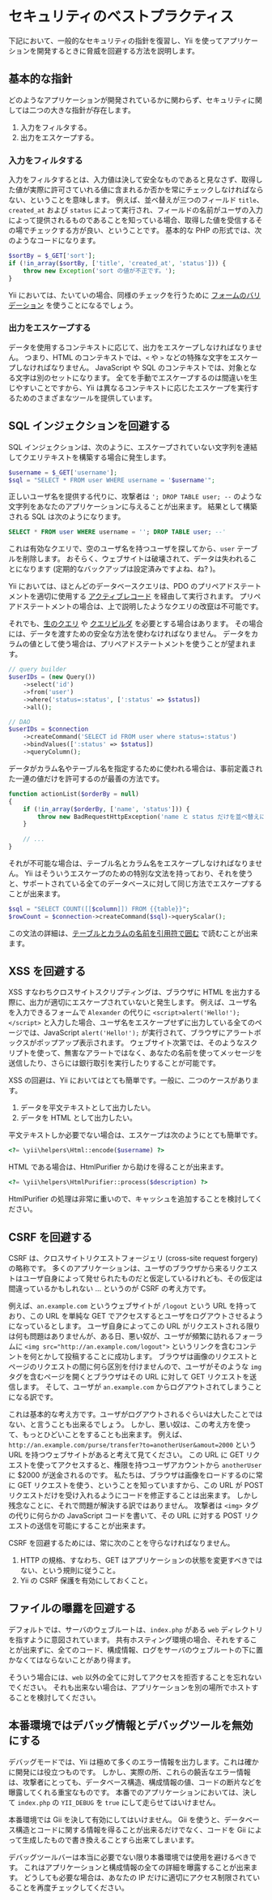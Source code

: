 セキュリティのベストプラクティス
================================

下記において、一般的なセキュリティの指針を復習し、Yii を使ってアプリケーションを開発するときに脅威を回避する方法を説明します。

基本的な指針
------------

どのようなアプリケーションが開発されているかに関わらず、セキュリティに関しては二つの大きな指針が存在します。

1. 入力をフィルタする。
2. 出力をエスケープする。


### 入力をフィルタする

入力をフィルタするとは、入力値は決して安全なものであると見なさず、取得した値が実際に許可さていれる値に含まれるか否かを常にチェックしなければならない、ということを意味します。
例えば、並べ替えが三つのフィールド `title`、`created_at` および `status` によって実行され、フィールドの名前がユーザの入力によって提供されるものであることを知っている場合、取得した値を受信するその場でチェックする方が良い、ということです。
基本的な PHP の形式では、次のようなコードになります。

```php
$sortBy = $_GET['sort'];
if (!in_array($sortBy, ['title', 'created_at', 'status'])) {
	throw new Exception('sort の値が不正です。');
}
```

Yii においては、たいていの場合、同様のチェックを行うために [フォームのバリデーション](input-validation.md) を使うことになるでしょう。


### 出力をエスケープする

データを使用するコンテキストに応じて、出力をエスケープしなければなりません。
つまり、HTML のコンテキストでは、`<` や `>` などの特殊な文字をエスケープしなければなりません。
JavaScript や SQL のコンテキストでは、対象となる文字は別のセットになります。
全てを手動でエスケープするのは間違いを生じやすいことですから、Yii は異なるコンテキストに応じたエスケープを実行するためのさまざまなツールを提供しています。

SQL インジェクションを回避する
------------------------------

SQL インジェクションは、次のように、エスケープされていない文字列を連結してクエリテキストを構築する場合に発生します。

```php
$username = $_GET['username'];
$sql = "SELECT * FROM user WHERE username = '$username'";
```

正しいユーザ名を提供する代りに、攻撃者は `'; DROP TABLE user; --` のような文字列をあなたのアプリケーションに与えることが出来ます。
結果として構築される SQL は次のようになります。

```sql
SELECT * FROM user WHERE username = ''; DROP TABLE user; --'
```

これは有効なクエリで、空のユーザ名を持つユーザを探してから、`user` テーブルを削除します。
おそらく、ウェブサイトは破壊されて、データは失われることになります (定期的なバックアップは設定済みですよね、ね? )。

Yii においては、ほとんどのデータベースクエリは、PDO のプリペアドステートメントを適切に使用する [アクティブレコード](db-active-record.md) を経由して実行されます。
プリペアドステートメントの場合は、上で説明したようなクエリの改竄は不可能です。

それでも、[生のクエリ](db-dao.md) や [クエリビルダ](db-query-builder.md) を必要とする場合はあります。
その場合には、データを渡すための安全な方法を使わなければなりません。
データをカラムの値として使う場合は、プリペアドステートメントを使うことが望まれます。

```php
// query builder
$userIDs = (new Query())
    ->select('id')
    ->from('user')
    ->where('status=:status', [':status' => $status])
    ->all();

// DAO
$userIDs = $connection
    ->createCommand('SELECT id FROM user where status=:status')
    ->bindValues([':status' => $status])
    ->queryColumn();
```

データがカラム名やテーブル名を指定するために使われる場合は、事前定義された一連の値だけを許可するのが最善の方法です。
 
```php
function actionList($orderBy = null)
{
    if (!in_array($orderBy, ['name', 'status'])) {
        throw new BadRequestHttpException('name と status だけを並べ替えに使うことが出来ます。')
    }
    
    // ...
}
```

それが不可能な場合は、テーブル名とカラム名をエスケープしなければなりません。
Yii はそういうエスケープのための特別な文法を持っており、それを使うと、サポートされている全てのデータベースに対して同じ方法でエスケープすることが出来ます。

```php
$sql = "SELECT COUNT([[$column]]) FROM {{table}}";
$rowCount = $connection->createCommand($sql)->queryScalar();
```

この文法の詳細は、[テーブルとカラムの名前を引用符で囲む](db-dao.md#quoting-table-and-column-names) で読むことが出来ます。


XSS を回避する
--------------

XSS すなわちクロスサイトスクリプティングは、ブラウザに HTML を出力する際に、出力が適切にエスケープされていないと発生します。
例えば、ユーザ名を入力できるフォームで `Alexander` の代りに `<script>alert('Hello!');</script>` と入力した場合、ユーザ名をエスケープせずに出力している全てのページでは、JavaScript `alert('Hello!');` が実行されて、ブラウザにアラートボックスがポップアップ表示されます。
ウェブサイト次第では、そのようなスクリプトを使って、無害なアラートではなく、あなたの名前を使ってメッセージを送信したり、さらには銀行取引を実行したりすることが可能です。

XSS の回避は、Yii においてはとても簡単です。一般に、二つのケースがあります。

1. データを平文テキストとして出力したい。
2. データを HTML として出力したい。

平文テキストしか必要でない場合は、エスケープは次のようにとても簡単です。


```php
<?= \yii\helpers\Html::encode($username) ?>
```

HTML である場合は、HtmlPurifier から助けを得ることが出来ます。

```php
<?= \yii\helpers\HtmlPurifier::process($description) ?>
```

HtmlPurifier の処理は非常に重いので、キャッシュを追加することを検討してください。

CSRF を回避する
---------------

CSRF は、クロスサイトリクエストフォージェリ (cross-site request forgery) の略称です。
多くのアプリケーションは、ユーザのブラウザから来るリクエストはユーザ自身によって発せられたものだと仮定しているけれども、その仮定は間違っているかもしれない ... というのが CSRF の考え方です。

例えば、`an.example.com` というウェブサイトが `/logout` という URL を持っており、この URL を単純な GET でアクセスするとユーザをログアウトさせるようになっているとします。
ユーザ自身によってこの URL がリクエストされる限りは何も問題はありませんが、ある日、悪い奴が、ユーザが頻繁に訪れるフォーラムに `<img src="http://an.example.com/logout">` というリンクを含むコンテントを何とかして投稿することに成功します。
ブラウザは画像のリクエストとページのリクエストの間に何ら区別を付けませんので、ユーザがそのような `img` タグを含むページを開くとブラウザはその URL に対して GET リクエストを送信します。
そして、ユーザが `an.example.com` からログアウトされてしまうことになる訳です。

これは基本的な考え方です。ユーザがログアウトされるぐらいは大したことではない、と言うことも出来るでしょう。
しかし、悪い奴は、この考え方を使って、もっとひどいことをすることも出来ます。
例えば、`http://an.example.com/purse/transfer?to=anotherUser&amout=2000` という URL を持つウェブサイトがあると考えて見てください。
この URL に GET リクエストを使ってアクセスすると、権限を持つユーザアカウントから `anotherUser` に $2000 が送金されるのです。
私たちは、ブラウザは画像をロードするのに常に GET リクエストを使う、ということを知っていますから、この URL が POST リクエストだけを受け入れるようにコードを修正することは出来ます。
しかし残念なことに、それで問題が解決する訳ではありません。
攻撃者は `<img>` タグの代りに何らかの JavaScript コードを書いて、その URL に対する POST リクエストの送信を可能にすることが出来ます。

CSRF を回避するためには、常に次のことを守らなければなりません。

1. HTTP の規格、すなわち、GET はアプリケーションの状態を変更すべきではない、という規則に従うこと。
2. Yii の CSRF 保護を有効にしておくこと。


ファイルの曝露を回避する
------------------------

デフォルトでは、サーバのウェブルートは、`index.php` がある `web` ディレクトリを指すように意図されています。
共有ホスティング環境の場合、それをすることが出来ずに、全てのコード、構成情報、ログをサーバのウェブルートの下に置かなくてはならないことがあり得ます。

そういう場合には、`web` 以外の全てに対してアクセスを拒否することを忘れないでください。
それも出来ない場合は、アプリケーションを別の場所でホストすることを検討してください。

本番環境ではデバッグ情報とデバッグツールを無効にする
----------------------------------------------------

デバッグモードでは、Yii は極めて多くのエラー情報を出力します。これは確かに開発には役立つものです。
しかし、実際の所、これらの饒舌なエラー情報は、攻撃者にとっても、データベース構造、構成情報の値、コードの断片などを曝露してくれる重宝なものです。
本番でのアプリケーションにおいては、決して `index.php` の `YII_DEBUG` を `true` にして走らせてはいけません。

本番環境では Gii を決して有効にしてはいけません。
Gii を使うと、データベース構造とコードに関する情報を得ることが出来るだけでなく、コードを Gii によって生成したもので書き換えることすら出来てしまいます。

デバッグツールバーは本当に必要でない限り本番環境では使用を避けるべきです。
これはアプリケーションと構成情報の全ての詳細を曝露することが出来ます。
どうしても必要な場合は、あなたの IP だけに適切にアクセス制限されていることを再度チェックしてください。
